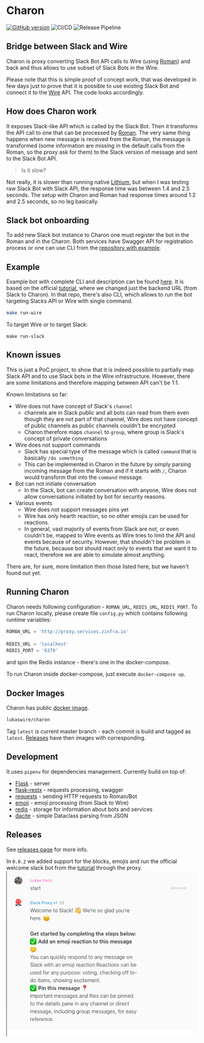 # Charon
[![GitHub version](https://badge.fury.io/gh/wireapp%2Fcharon.svg)](https://badge.fury.io/gh/wireapp%2Fcharon)
![CI/CD](https://github.com/wireapp/charon/workflows/CI/CD/badge.svg)
![Release Pipeline](https://github.com/wireapp/charon/workflows/Release%20Pipeline/badge.svg)

## Bridge between Slack and Wire
Charon is proxy converting Slack Bot API calls to Wire (using [Roman](https://github.com/dkovacevic/roman)) and back
and thus allows to use subset of Slack Bots in the Wire. 

Please note that this is simple proof of concept work, that was developed in few days just to prove that it is possible
to use existing Slack Bot and connect it to the [Wire](https://wire.com) API.
The code looks accordingly.

## How does Charon work
It exposes Slack-like API which is called by the Slack Bot.
Then it transforms the API call to one that can be processed by [Roman](https://github.com/dkovacevic/roman).
The very same thing happens when new message is received from the Roman,
the message is transformed (some information are missing in the default calls from the Roman, so the proxy ask for them)
 to the Slack version of message and sent to the Slack Bot API.
 
 > Is it slow?
 
 Not really, it is slower than running native [Lithium](https://github.com/wireapp/lithium),
 but when I was testing raw Slack Bot with Slack API, the response time was between 1.4 and 2.5 seconds.
 The setup with Charon and Roman had response times around 1.2 and 2.5 seconds, so no leg basically. 

## Slack bot onboarding
To add new Slack bot instance to Charon one must register the bot in the Roman and in the Charon.
Both services have Swagger API for registration process or one can use CLI 
from the [repository with example](https://github.com/LukasForst/slack-onboarding-bot/tree/master/cli). 

## Example
Example bot with complete CLI and description can be found [here](https://github.com/LukasForst/slack-onboarding-bot).
It is based on the official [tutorial](https://github.com/slackapi/python-slackclient/tree/master/tutorial),
where we changed just the backend URL (from Slack to Charon).
In that repo, there's also CLI, which allows to run the bot targeting Slacks API or Wire with single command.
```bash
make run-wire
```
To target Wire or to target Slack:
```
make run-slack
```

## Known issues 
This is just a PoC project, to show that it is indeed possible to partially map Slack API 
and to use Slack bots in the Wire infrastructure. 
However, there are some limitations and therefore mapping between API can't be 1:1.

Known limitations so far:
* Wire does not have concept of Slack's `channel`
    * channels are in Slack public and all bots can read from them even though they are not part of that channel,
    Wire does not have concept of public channels as public channels couldn't be encrypted
    * Charon therefore maps `channel` to `group`, where group is Slack's concept of private conversations
* Wire does not support commands
    * Slack has special type of the message which is called `command` that is basically `/do something`
    * This can be implemented in Charon in the future by simply parsing incoming message from the Roman
    and if it starts with `/`, Charon would transform that into the `command` message.
* Bot can not initiate conversation
    * In the Slack, bot can create conversation with anyone, 
    Wire does not allow conversations initiated by bot for security reasons.
* Various events
    * Wire does not support messages pins yet
    * Wire has only hearth reaction, so no other emojis can be used for reactions.
    * In general, vast majority of events from Slack are not, or even couldn't be, mapped to Wire events
    as Wire tries to limit the API and events because of security.
    However, that shouldn't be problem in the future, because bot should react only to events that we want it to react,
    therefore we are able to simulate almost anything. 

There are, for sure, more limitation then those listed here, but we haven't found out yet.

## Running Charon
Charon needs following configuration - `ROMAN_URL`, `REDIS_URL`, `REDIS_PORT`.
To run Charon locally, please create file `config.py` which contains following runtime variables:
```python
ROMAN_URL = 'http://proxy.services.zinfra.io'

REDIS_URL = 'localhost'
REDIS_PORT = '6379'
```
and spin the Redis instance - there's one in the docker-compose.

To run Charon inside docker-compose, just execute `docker-compose up`.

## Docker Images
Charon has public [docker image](https://hub.docker.com/r/lukaswire/charon).
```bash
lukaswire/charon
```
Tag `latest` is current master branch - each commit is build and tagged as `latest`.
[Releases](https://github.com/wireapp/charon/releases) have then images with corresponding.

## Development
It uses `pipenv` for dependencies management. 
Currently build on top of:
- [Flask](https://github.com/pallets/flask) - server
- [flask-restx](https://github.com/python-restx/flask-restx) - requests processing, swagger
- [requests](https://github.com/psf/requests) - sending HTTP requests to Roman/Bot
- [emoji](https://github.com/carpedm20/emoji/) - emoji processing (from Slack to Wire)
- [redis](https://github.com/andymccurdy/redis-py) - storage for information about bots and services
- [dacite](https://github.com/konradhalas/dacite) - simple Dataclass parsing from JSON

## Releases
See [releases page](https://github.com/wireapp/charon/releases) for more info.

In `0.0.2` we added support for the blocks, emojis 
and run the official welcome slack bot from the [tutorial](https://github.com/slackapi/python-slackclient/tree/master/tutorial)
through the proxy.
![alt text](resources/welcome_bot-wire.png "Working example of the proxy.")

